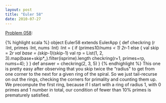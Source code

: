 ```yaml
---
layout: post
title: "Euler 58"
date: 2010-07-27
---
```


[Problem 058]\:

{% highlight scala %}
object Euler58 extends EulerApp {
  def checkring (r :Int, primes :Int, nums :Int) :Int = {
    if (primes*10/nums < 1) 2*r-1
    else {
      val skip = 2*r
      val base = (skip-1)*(skip-1)
      val rp = List(1, 2, 3).map(base+skip*_).filter(isprime).length
      checkring(r+1, primes+rp, nums+4);
    }
  }
  def answer = checkring(2, 3, 5)
}
{% endhighlight %}
This one is pretty easy after observing that you skip twice the “radius" to get from one corner to the next for a given ring of the spiral. So we just tail-recurse on out the rings, checking the corners for primality and counting them up. We precompute the first ring, because if I start with a ring of radius 1, with 0 primes and 1 number in total, our condition of fewer than 10% primes is prematurely satisfied.


[Problem 058]: http://projecteuler.net/index.php?section=problems&id=58
